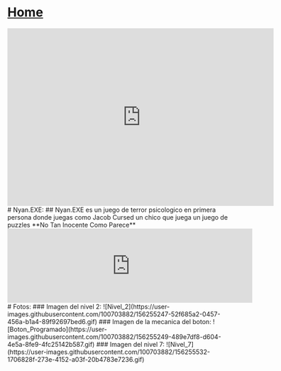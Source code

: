 # [Home](https://helprogramador.github.io)
<iframe width="600" height="400" src="https://www.youtube.com/embed/eNHfAf-K-UA" title="YouTube video player" frameborder="0" allow="accelerometer; autoplay; clipboard-write; encrypted-media; gyroscope; picture-in-picture" allowfullscreen></iframe>
# Nyan.EXE:
## Nyan.EXE es un juego de terror psicologico en primera persona donde juegas como Jacob Cursed un chico que juega un juego de puzzles **No Tan Inocente Como Parece**
 <iframe src="https://itch.io/embed/1307438" height="167" width="552" frameborder="0"><a href="https://h-elprogramador.itch.io/nyanexecompleted">Nyan.EXE by H_Elprogramador</a></iframe>
# Fotos:
### Imagen del nivel 2:
![Nivel_2](https://user-images.githubusercontent.com/100703882/156255247-52f685a2-0457-456a-b1a4-89f92697bed6.gif)
### Imagen de la mecanica del boton:
![Boton_Programado](https://user-images.githubusercontent.com/100703882/156255249-489e7df8-d604-4e5a-8fe9-4fc25142b587.gif)
### Imagen del nivel 7:
![Nivel_7](https://user-images.githubusercontent.com/100703882/156255532-1706828f-273e-4152-a03f-20b4783e7236.gif)
